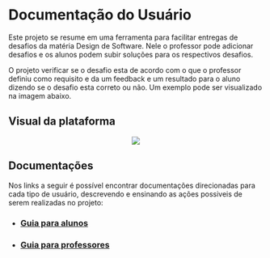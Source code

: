 # Documentação do Usuário

Este projeto se resume em uma ferramenta para facilitar entregas de desafios da matéria Design de Software. Nele o professor pode adicionar desafios e os alunos podem subir soluções para os respectivos desafios.

O projeto verificar se o desafio esta de acordo com o que o professor definiu como requisito e da um feedback e um resultado para o aluno dizendo se o desafio esta correto ou não. Um exemplo pode ser visualizado na imagem abaixo.



## Visual da plataforma

<div align="center">
  <img src="https://i.imgur.com/D4JPBuY.png"><br>
  
</div>




## Documentações

Nos links a seguir é possível encontrar documentações direcionadas para cada tipo de usuário, descrevendo e ensinando as ações possiveis de serem realizadas no projeto:


- ### [Guia para alunos](https://lucafs.github.io/softdes-desafios/doc_user_aluno)

- ### [Guia para professores](https://lucafs.github.io/softdes-desafios/doc_user_professor)
